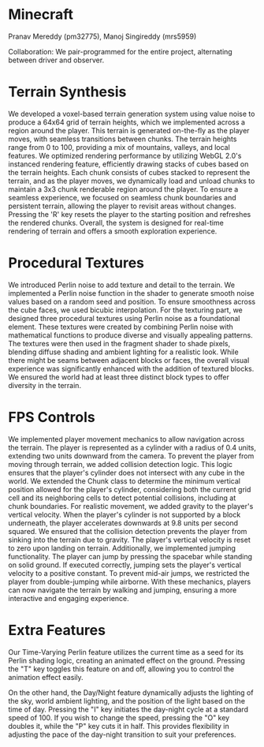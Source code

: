 # Minecraft
Pranav Mereddy (pm32775), Manoj Singireddy (mrs5959)

Collaboration: We pair-programmed for the entire project, alternating between driver and observer.

# Terrain Synthesis

We developed a voxel-based terrain generation system using value noise to produce a 64x64 grid of terrain heights, which we implemented across a region around the player. This terrain is generated on-the-fly as the player moves, with seamless transitions between chunks. The terrain heights range from 0 to 100, providing a mix of mountains, valleys, and local features. We optimized rendering performance by utilizing WebGL 2.0's instanced rendering feature, efficiently drawing stacks of cubes based on the terrain heights. Each chunk consists of cubes stacked to represent the terrain, and as the player moves, we dynamically load and unload chunks to maintain a 3x3 chunk renderable region around the player. To ensure a seamless experience, we focused on seamless chunk boundaries and persistent terrain, allowing the player to revisit areas without changes. Pressing the 'R' key resets the player to the starting position and refreshes the rendered chunks. Overall, the system is designed for real-time rendering of terrain and offers a smooth exploration experience.

# Procedural Textures

We introduced Perlin noise to add texture and detail to the terrain. We implemented a Perlin noise function in the shader to generate smooth noise values based on a random seed and position. To ensure smoothness across the cube faces, we used bicubic interpolation. For the texturing part, we designed three procedural textures using Perlin noise as a foundational element. These textures were created by combining Perlin noise with mathematical functions to produce diverse and visually appealing patterns. The textures were then used in the fragment shader to shade pixels, blending diffuse shading and ambient lighting for a realistic look. While there might be seams between adjacent blocks or faces, the overall visual experience was significantly enhanced with the addition of textured blocks. We ensured the world had at least three distinct block types to offer diversity in the terrain.

# FPS Controls

We implemented player movement mechanics to allow navigation across the terrain. The player is represented as a cylinder with a radius of 0.4 units, extending two units downward from the camera. To prevent the player from moving through terrain, we added collision detection logic. This logic ensures that the player's cylinder does not intersect with any cube in the world. We extended the Chunk class to determine the minimum vertical position allowed for the player's cylinder, considering both the current grid cell and its neighboring cells to detect potential collisions, including at chunk boundaries. For realistic movement, we added gravity to the player's vertical velocity. When the player's cylinder is not supported by a block underneath, the player accelerates downwards at 9.8 units per second squared. We ensured that the collision detection prevents the player from sinking into the terrain due to gravity. The player's vertical velocity is reset to zero upon landing on terrain. Additionally, we implemented jumping functionality. The player can jump by pressing the spacebar while standing on solid ground. If executed correctly, jumping sets the player's vertical velocity to a positive constant. To prevent mid-air jumps, we restricted the player from double-jumping while airborne. With these mechanics, players can now navigate the terrain by walking and jumping, ensuring a more interactive and engaging experience.

# Extra Features

Our Time-Varying Perlin feature utilizes the current time as a seed for its Perlin shading logic, creating an animated effect on the ground. Pressing the "T" key toggles this feature on and off, allowing you to control the animation effect easily. 

On the other hand, the Day/Night feature dynamically adjusts the lighting of the sky, world ambient lighting, and the position of the light based on the time of day. Pressing the "I" key initiates the day-night cycle at a standard speed of 100. If you wish to change the speed, pressing the "O" key doubles it, while the "P" key cuts it in half. This provides flexibility in adjusting the pace of the day-night transition to suit your preferences.